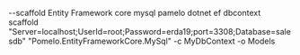 ﻿

--scaffold Entity Framework core mysql pamelo
dotnet ef dbcontext scaffold "Server=localhost;UserId=root;Password=erda19;port=3308;Database=salesdb" "Pomelo.EntityFrameworkCore.MySql" -c MyDbContext -o Models
